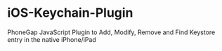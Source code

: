 # iOS-Keychain-Plugin
PhoneGap JavaScript Plugin to Add, Modify, Remove and Find Keystore entry in the native iPhone/iPad 

